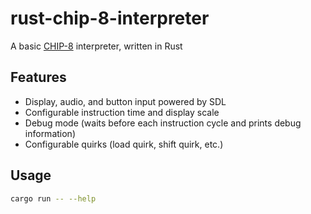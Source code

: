 # rust-chip-8-interpreter
A basic [CHIP-8](https://en.wikipedia.org/wiki/CHIP-8) interpreter, written in Rust

## Features

- Display, audio, and button input powered by SDL
- Configurable instruction time and display scale
- Debug mode (waits before each instruction cycle and prints debug information)
- Configurable quirks (load quirk, shift quirk, etc.)

## Usage

```bash
cargo run -- --help
```
